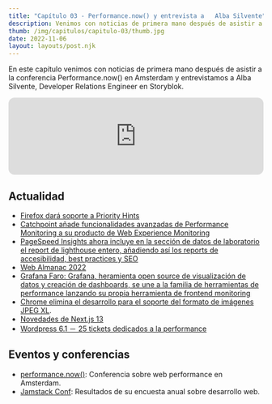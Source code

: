 ```yaml
---
title: "Capítulo 03 - Performance.now() y entrevista a   Alba Silvente"
description: Venimos con noticias de primera mano después de asistir a la conferencia Performance.now() en Amsterdam y entrevistamos a Alba Silvente, Developer Relations Engineer en Storyblok.
thumb: /img/capitulos/capitulo-03/thumb.jpg
date: 2022-11-06
layout: layouts/post.njk
---
```


En este capítulo venimos con noticias de primera mano después de asistir a la conferencia Performance.now() en Amsterdam y entrevistamos a Alba Silvente, Developer Relations Engineer en Storyblok.

<iframe loading="lazy" style="border-radius:12px"
    src="https://open.spotify.com/embed/episode/4fuAip7L5CufYTHJH7vnia" width="100%" height="152"
    frameBorder="0" allowfullscreen=""
    allow="autoplay; clipboard-write; encrypted-media; fullscreen; picture-in-picture"></iframe>

## Actualidad

- [Firefox dará soporte a Priority Hints](https://twitter.com/tunetheweb/status/1587924604294729734)
- [Catchpoint añade funcionalidades avanzadas de Performance Monitoring a su producto de Web Experience Monitoring](https://www.catchpoint.com/press-releases/catchpoint-adds-advanced-website-performance-monitoring-testing-and-remediation-to-its-internet-resilience-capabilities)
- [PageSpeed Insights ahora incluye en la sección de datos de laboratorio el report de lighthouse entero, añadiendo así los reports de accesibilidad, best practices y SEO](https://twitter.com/debugbear/status/1588536868420714496)
- [Web Almanac 2022](https://twitter.com/httparchive/status/1574451518224343048)
- [Grafana Faro: Grafana, heramienta open source de visualización de datos y creación de dashboards, se une a la familia de herramientas de performance lanzando su propia herramienta de frontend monitoring](https://grafana.com/blog/2022/11/02/introducing-grafana-faro-oss-application-observability/)
- [Chrome elimina el desarrollo para el soporte del formato de imágenes JPEG XL](https://bugs.chromium.org/p/chromium/issues/detail?id=1178058#c84).
- [Novedades de Next.js 13](https://nextjs.org/blog/next-13)
- [Wordpress 6.1 － 25 tickets dedicados a la performance](https://make.wordpress.org/core/2022/10/11/performance-field-guide-for-wordpress-6-1/)

## Eventos y conferencias
- [performance.now()](https://perfnow.nl/): Conferencia sobre web performance en Amsterdam.
- [Jamstack Conf](https://jamstack.org/survey/2022/): Resultados de su encuesta anual sobre desarrollo web.
